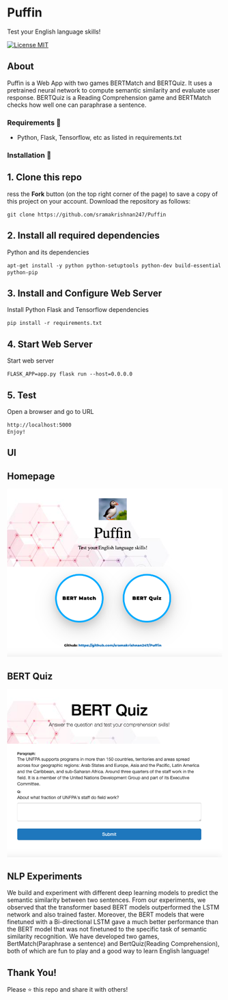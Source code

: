 # Puffin
Test your English language skills!

[![License MIT](https://img.shields.io/badge/license-MIT-blue.svg)](LICENSE)

## About
Puffin is a Web App with two games BERTMatch and BERTQuiz. It uses a pretrained neural network to compute semantic similarity and evaluate user response. BERTQuiz is a Reading Comprehension game and BERTMatch checks how well one can paraphrase a sentence.

### Requirements 🔧
* Python, Flask, Tensorflow, etc as listed in requirements.txt

### Installation 🔌

## 1. Clone this repo

  ress the **Fork** button (on the top right corner of the page) to save a copy of this project on your account.
  Download the repository as follows:
  
    git clone https://github.com/sramakrishnan247/Puffin
  
## 2. Install all required dependencies
  
  Python and its dependencies

    apt-get install -y python python-setuptools python-dev build-essential python-pip 
   
## 3. Install and Configure Web Server

Install Python Flask and Tensorflow dependencies

    pip install -r requirements.txt

## 4. Start Web Server

Start web server

    FLASK_APP=app.py flask run --host=0.0.0.0
    
## 5. Test

Open a browser and go to URL

    http://localhost:5000   
    Enjoy!
    
    
## UI

## Homepage
![Homepage](https://github.com/sramakrishnan247/Puffin/blob/main/static/img/homepage.png)

## BERT Quiz
![BERT Quiz](https://github.com/sramakrishnan247/Puffin/blob/main/static/img/bertquiz.png)

## NLP Experiments
We build and experiment with different deep learning models to predict the semantic similarity between two sentences. From our experiments, we observed that the transformer based BERT models outperformed the LSTM network and also trained faster. Moreover, the BERT models that were finetuned with a Bi-directional LSTM gave a much better performance than the BERT model that was not finetuned to the specific task of semantic similarity recognition. We have developed two games, BertMatch(Paraphrase a sentence) and BertQuiz(Reading Comprehension), both of which are fun to play and a good way to learn English language!


## Thank You!
Please ⭐️ this repo and share it with others!
